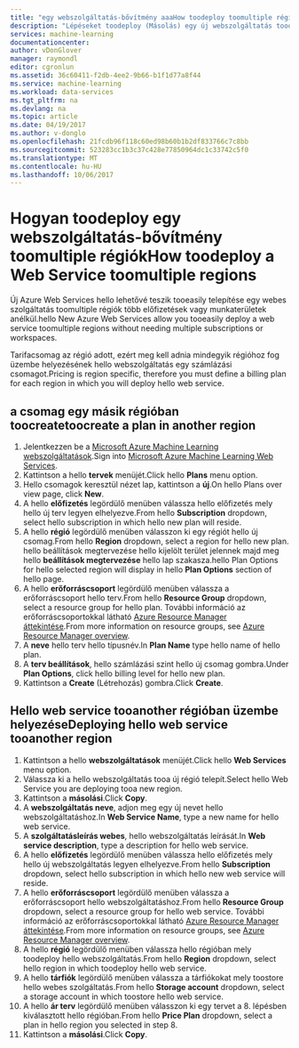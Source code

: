 ```yaml
---
title: "egy webszolgáltatás-bővítmény aaaHow toodeploy toomultiple régiók |} Microsoft Docs"
description: "Lépéseket toodeploy (Másolás) egy új webszolgáltatás tooother régiók."
services: machine-learning
documentationcenter: 
author: vDonGlover
manager: raymondl
editor: cgronlun
ms.assetid: 36c60411-f2db-4ee2-9b66-b1f1d77a8f44
ms.service: machine-learning
ms.workload: data-services
ms.tgt_pltfrm: na
ms.devlang: na
ms.topic: article
ms.date: 04/19/2017
ms.author: v-donglo
ms.openlocfilehash: 21fcdb96f118c60ed98b60b1b2df833766c7c8bb
ms.sourcegitcommit: 523283cc1b3c37c428e77850964dc1c33742c5f0
ms.translationtype: MT
ms.contentlocale: hu-HU
ms.lasthandoff: 10/06/2017
---
```

# <a name="how-toodeploy-a-web-service-toomultiple-regions"></a><span data-ttu-id="116f8-103">Hogyan toodeploy egy webszolgáltatás-bővítmény toomultiple régiók</span><span class="sxs-lookup"><span data-stu-id="116f8-103">How toodeploy a Web Service toomultiple regions</span></span>
<span data-ttu-id="116f8-104">Új Azure Web Services hello lehetővé teszik tooeasily telepítése egy webes szolgáltatás toomultiple régiók több előfizetések vagy munkaterületek anélkül.</span><span class="sxs-lookup"><span data-stu-id="116f8-104">hello New Azure Web Services allow you tooeasily deploy a web service toomultiple regions without needing multiple subscriptions or workspaces.</span></span> 

<span data-ttu-id="116f8-105">Tarifacsomag az régió adott, ezért meg kell adnia mindegyik régióhoz fog üzembe helyezésének hello webszolgáltatás egy számlázási csomagot.</span><span class="sxs-lookup"><span data-stu-id="116f8-105">Pricing is region specific, therefore you must define a billing plan for each region in which you will deploy hello web service.</span></span>

## <a name="toocreate-a-plan-in-another-region"></a><span data-ttu-id="116f8-106">a csomag egy másik régióban toocreate</span><span class="sxs-lookup"><span data-stu-id="116f8-106">toocreate a plan in another region</span></span>
1. <span data-ttu-id="116f8-107">Jelentkezzen be a [Microsoft Azure Machine Learning webszolgáltatások](https://services.azureml.net/).</span><span class="sxs-lookup"><span data-stu-id="116f8-107">Sign into [Microsoft Azure Machine Learning Web Services](https://services.azureml.net/).</span></span>
2. <span data-ttu-id="116f8-108">Kattintson a hello **tervek** menüjét.</span><span class="sxs-lookup"><span data-stu-id="116f8-108">Click hello **Plans** menu option.</span></span>
3. <span data-ttu-id="116f8-109">Hello csomagok keresztül nézet lap, kattintson a **új**.</span><span class="sxs-lookup"><span data-stu-id="116f8-109">On hello Plans over view page, click **New**.</span></span>
4. <span data-ttu-id="116f8-110">A hello **előfizetés** legördülő menüben válassza hello előfizetés mely hello új terv legyen elhelyezve.</span><span class="sxs-lookup"><span data-stu-id="116f8-110">From hello **Subscription** dropdown, select hello subscription in which hello new plan will reside.</span></span>
5. <span data-ttu-id="116f8-111">A hello **régió** legördülő menüben válasszon ki egy régiót hello új csomag.</span><span class="sxs-lookup"><span data-stu-id="116f8-111">From hello **Region** dropdown, select a region for hello new plan.</span></span> <span data-ttu-id="116f8-112">hello beállítások megtervezése hello kijelölt terület jelennek majd meg hello **beállítások megtervezése** hello lap szakasza.</span><span class="sxs-lookup"><span data-stu-id="116f8-112">hello Plan Options for hello selected region will display in hello **Plan Options** section of hello page.</span></span>
6. <span data-ttu-id="116f8-113">A hello **erőforráscsoport** legördülő menüben válassza a erőforráscsoport hello terv.</span><span class="sxs-lookup"><span data-stu-id="116f8-113">From hello **Resource Group** dropdown, select a resource group for hello plan.</span></span> <span data-ttu-id="116f8-114">További információ az erőforráscsoportokkal látható [Azure Resource Manager áttekintése](../azure-resource-manager/resource-group-overview.md).</span><span class="sxs-lookup"><span data-stu-id="116f8-114">From more information on resource groups, see [Azure Resource Manager overview](../azure-resource-manager/resource-group-overview.md).</span></span>
7. <span data-ttu-id="116f8-115">A **neve** hello terv hello típusnév.</span><span class="sxs-lookup"><span data-stu-id="116f8-115">In **Plan Name** type hello name of hello plan.</span></span>
8. <span data-ttu-id="116f8-116">A **terv beállítások**, hello számlázási szint hello új csomag gombra.</span><span class="sxs-lookup"><span data-stu-id="116f8-116">Under **Plan Options**, click hello billing level for hello new plan.</span></span>
9. <span data-ttu-id="116f8-117">Kattintson a **Create** (Létrehozás) gombra.</span><span class="sxs-lookup"><span data-stu-id="116f8-117">Click **Create**.</span></span>

## <a name="deploying-hello-web-service-tooanother-region"></a><span data-ttu-id="116f8-118">Hello web service tooanother régióban üzembe helyezése</span><span class="sxs-lookup"><span data-stu-id="116f8-118">Deploying hello web service tooanother region</span></span>
1. <span data-ttu-id="116f8-119">Kattintson a hello **webszolgáltatások** menüjét.</span><span class="sxs-lookup"><span data-stu-id="116f8-119">Click hello **Web Services** menu option.</span></span>
2. <span data-ttu-id="116f8-120">Válassza ki a hello webszolgáltatás tooa új régió telepít.</span><span class="sxs-lookup"><span data-stu-id="116f8-120">Select hello Web Service you are deploying tooa new region.</span></span>
3. <span data-ttu-id="116f8-121">Kattintson a **másolási**.</span><span class="sxs-lookup"><span data-stu-id="116f8-121">Click **Copy**.</span></span>
4. <span data-ttu-id="116f8-122">A **webszolgáltatás neve**, adjon meg egy új nevet hello webszolgáltatáshoz.</span><span class="sxs-lookup"><span data-stu-id="116f8-122">In **Web Service Name**, type a new name for hello web service.</span></span>
5. <span data-ttu-id="116f8-123">A **szolgáltatásleírás webes**, hello webszolgáltatás leírását.</span><span class="sxs-lookup"><span data-stu-id="116f8-123">In **Web service description**, type a description for hello web service.</span></span>
6. <span data-ttu-id="116f8-124">A hello **előfizetés** legördülő menüben válassza hello előfizetés mely hello új webszolgáltatás legyen elhelyezve.</span><span class="sxs-lookup"><span data-stu-id="116f8-124">From hello **Subscription** dropdown, select hello subscription in which hello new web service will reside.</span></span>
7. <span data-ttu-id="116f8-125">A hello **erőforráscsoport** legördülő menüben válassza a erőforráscsoport hello webszolgáltatáshoz.</span><span class="sxs-lookup"><span data-stu-id="116f8-125">From hello **Resource Group** dropdown, select a resource group for hello web service.</span></span> <span data-ttu-id="116f8-126">További információ az erőforráscsoportokkal látható [Azure Resource Manager áttekintése](../azure-resource-manager/resource-group-overview.md).</span><span class="sxs-lookup"><span data-stu-id="116f8-126">From more information on resource groups, see [Azure Resource Manager overview](../azure-resource-manager/resource-group-overview.md).</span></span>
8. <span data-ttu-id="116f8-127">A hello **régió** legördülő menüben válassza hello régióban mely toodeploy hello webszolgáltatás.</span><span class="sxs-lookup"><span data-stu-id="116f8-127">From hello **Region** dropdown, select hello region in which toodeploy hello web service.</span></span>
9. <span data-ttu-id="116f8-128">A hello **tárfiók** legördülő menüben válassza a tárfiókokat mely toostore hello webes szolgáltatás.</span><span class="sxs-lookup"><span data-stu-id="116f8-128">From hello **Storage account** dropdown, select a storage account in which toostore hello web service.</span></span>
10. <span data-ttu-id="116f8-129">A hello **ár terv** legördülő menüben válasszon ki egy tervet a 8. lépésben kiválasztott hello régióban.</span><span class="sxs-lookup"><span data-stu-id="116f8-129">From hello **Price Plan** dropdown, select a plan in hello region you selected in step 8.</span></span>
11. <span data-ttu-id="116f8-130">Kattintson a **másolási**.</span><span class="sxs-lookup"><span data-stu-id="116f8-130">Click **Copy**.</span></span>


